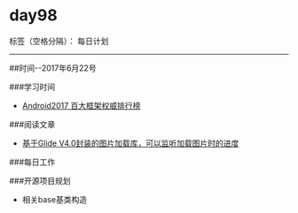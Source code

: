 # day98

标签（空格分隔）： 每日计划

---
##时间--2017年6月22号

###学习时间<br>
* [Android2017 百大框架权威排行榜][1]

###阅读文章<br>
* [基于Glide V4.0封装的图片加载库，可以监听加载图片时的进度][2]


###每日工作<br>


###开源项目规划
* 相关base基类构造

  [1]: https://juejin.im/entry/5947f1beac502e006bae4df9
  [2]: https://github.com/sfsheng0322/GlideImageView
